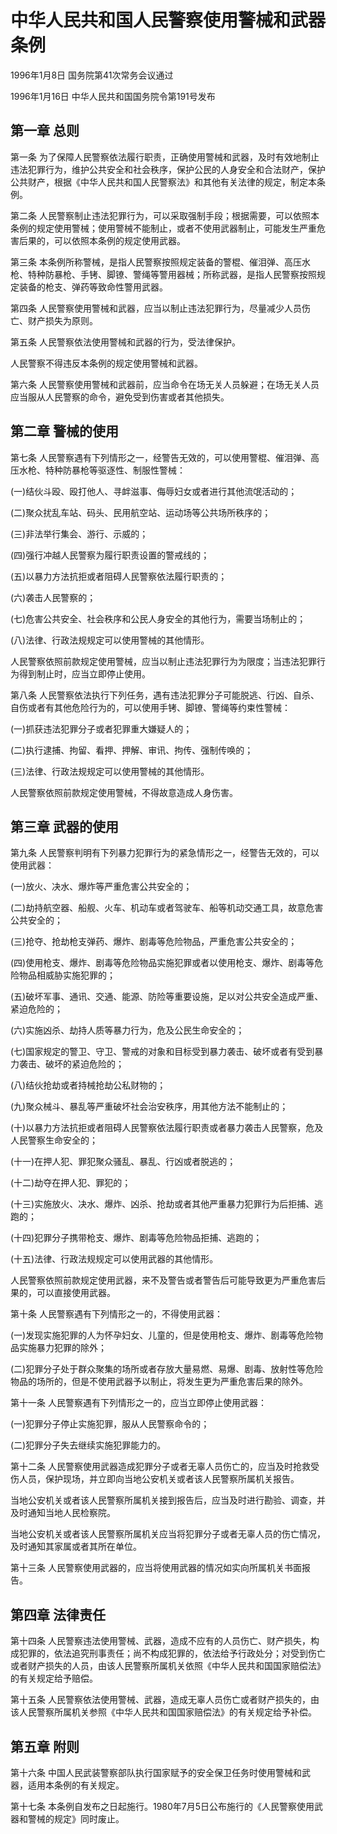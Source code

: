 # 中华人民共和国人民警察使用警械和武器条例

1996年1月8日 国务院第41次常务会议通过

1996年1月16日 中华人民共和国国务院令第191号发布　

<!-- INFO END -->

## 第一章 总则

第一条 为了保障人民警察依法履行职责，正确使用警械和武器，及时有效地制止违法犯罪行为，维护公共安全和社会秩序，保护公民的人身安全和合法财产，保护公共财产，根据《中华人民共和国人民警察法》和其他有关法律的规定，制定本条例。

第二条 人民警察制止违法犯罪行为，可以采取强制手段；根据需要，可以依照本条例的规定使用警械；使用警械不能制止，或者不使用武器制止，可能发生严重危害后果的，可以依照本条例的规定使用武器。

第三条 本条例所称警械，是指人民警察按照规定装备的警棍、催泪弹、高压水枪、特种防暴枪、手铐、脚镣、警绳等警用器械；所称武器，是指人民警察按照规定装备的枪支、弹药等致命性警用武器。

第四条 人民警察使用警械和武器，应当以制止违法犯罪行为，尽量减少人员伤亡、财产损失为原则。

第五条 人民警察依法使用警械和武器的行为，受法律保护。

人民警察不得违反本条例的规定使用警械和武器。

第六条 人民警察使用警械和武器前，应当命令在场无关人员躲避；在场无关人员应当服从人民警察的命令，避免受到伤害或者其他损失。

## 第二章 警械的使用

第七条 人民警察遇有下列情形之一，经警告无效的，可以使用警棍、催泪弹、高压水枪、特种防暴枪等驱逐性、制服性警械：

(一)结伙斗殴、殴打他人、寻衅滋事、侮辱妇女或者进行其他流氓活动的；

(二)聚众扰乱车站、码头、民用航空站、运动场等公共场所秩序的；

(三)非法举行集会、游行、示威的；

(四)强行冲越人民警察为履行职责设置的警戒线的；

(五)以暴力方法抗拒或者阻碍人民警察依法履行职责的；

(六)袭击人民警察的；

(七)危害公共安全、社会秩序和公民人身安全的其他行为，需要当场制止的；

(八)法律、行政法规规定可以使用警械的其他情形。

人民警察依照前款规定使用警械，应当以制止违法犯罪行为为限度；当违法犯罪行为得到制止时，应当立即停止使用。

第八条 人民警察依法执行下列任务，遇有违法犯罪分子可能脱逃、行凶、自杀、自伤或者有其他危险行为的，可以使用手铐、脚镣、警绳等约束性警械：

(一)抓获违法犯罪分子或者犯罪重大嫌疑人的；

(二)执行逮捕、拘留、看押、押解、审讯、拘传、强制传唤的；

(三)法律、行政法规规定可以使用警械的其他情形。

人民警察依照前款规定使用警械，不得故意造成人身伤害。

## 第三章 武器的使用

第九条 人民警察判明有下列暴力犯罪行为的紧急情形之一，经警告无效的，可以使用武器：

(一)放火、决水、爆炸等严重危害公共安全的；

(二)劫持航空器、船舰、火车、机动车或者驾驶车、船等机动交通工具，故意危害公共安全的；

(三)抢夺、抢劫枪支弹药、爆炸、剧毒等危险物品，严重危害公共安全的；

(四)使用枪支、爆炸、剧毒等危险物品实施犯罪或者以使用枪支、爆炸、剧毒等危险物品相威胁实施犯罪的；

(五)破坏军事、通讯、交通、能源、防险等重要设施，足以对公共安全造成严重、紧迫危险的；

(六)实施凶杀、劫持人质等暴力行为，危及公民生命安全的；

(七)国家规定的警卫、守卫、警戒的对象和目标受到暴力袭击、破坏或者有受到暴力袭击、破坏的紧迫危险的；

(八)结伙抢劫或者持械抢劫公私财物的；

(九)聚众械斗、暴乱等严重破坏社会治安秩序，用其他方法不能制止的；

(十)以暴力方法抗拒或者阻碍人民警察依法履行职责或者暴力袭击人民警察，危及人民警察生命安全的；

(十一)在押人犯、罪犯聚众骚乱、暴乱、行凶或者脱逃的；

(十二)劫夺在押人犯、罪犯的；

(十三)实施放火、决水、爆炸、凶杀、抢劫或者其他严重暴力犯罪行为后拒捕、逃跑的；

(十四)犯罪分子携带枪支、爆炸、剧毒等危险物品拒捕、逃跑的；

(十五)法律、行政法规规定可以使用武器的其他情形。

人民警察依照前款规定使用武器，来不及警告或者警告后可能导致更为严重危害后果的，可以直接使用武器。

第十条 人民警察遇有下列情形之一的，不得使用武器：

(一)发现实施犯罪的人为怀孕妇女、儿童的，但是使用枪支、爆炸、剧毒等危险物品实施暴力犯罪的除外；

(二)犯罪分子处于群众聚集的场所或者存放大量易燃、易爆、剧毒、放射性等危险物品的场所的，但是不使用武器予以制止，将发生更为严重危害后果的除外。

第十一条 人民警察遇有下列情形之一的，应当立即停止使用武器：

(一)犯罪分子停止实施犯罪，服从人民警察命令的；

(二)犯罪分子失去继续实施犯罪能力的。

第十二条 人民警察使用武器造成犯罪分子或者无辜人员伤亡的，应当及时抢救受伤人员，保护现场，并立即向当地公安机关或者该人民警察所属机关报告。

当地公安机关或者该人民警察所属机关接到报告后，应当及时进行勘验、调查，并及时通知当地人民检察院。

当地公安机关或者该人民警察所属机关应当将犯罪分子或者无辜人员的伤亡情况，及时通知其家属或者其所在单位。

第十三条 人民警察使用武器的，应当将使用武器的情况如实向所属机关书面报告。

## 第四章 法律责任

第十四条 人民警察违法使用警械、武器，造成不应有的人员伤亡、财产损失，构成犯罪的，依法追究刑事责任；尚不构成犯罪的，依法给予行政处分；对受到伤亡或者财产损失的人员，由该人民警察所属机关依照《中华人民共和国国家赔偿法》的有关规定给予赔偿。

第十五条 人民警察依法使用警械、武器，造成无辜人员伤亡或者财产损失的，由该人民警察所属机关参照《中华人民共和国国家赔偿法》的有关规定给予补偿。

## 第五章 附则

第十六条 中国人民武装警察部队执行国家赋予的安全保卫任务时使用警械和武器，适用本条例的有关规定。

第十七条 本条例自发布之日起施行。1980年7月5日公布施行的《人民警察使用武器和警械的规定》同时废止。